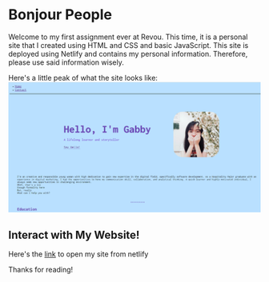 # Bonjour People

Welcome to my first assignment ever at Revou.
This time, it is a personal site that I created using HTML and CSS and basic JavaScript. This site is deployed using Netlify and contains my personal information. Therefore, please use said information wisely. 

Here's a little peak of what the site looks like:
![Screenshot](/images/screenshot.png)


## Interact with My Website!

Here's the [link](week-1-gabby.netlify.app) to open my site from netlify

Thanks for reading!